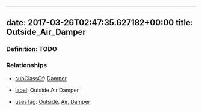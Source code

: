 
---
date: 2017-03-26T02:47:35.627182+00:00
title: Outside_Air_Damper
---
### Definition: TODO

### Relationships

* [subClassOf](http://www.w3.org/2000/01/rdf-schema#subClassOf): [Damper](https://brickschema.org/schema/1.0/Brick#Damper)

* [label](http://www.w3.org/2000/01/rdf-schema#label): Outside Air Damper

* [usesTag](https://brickschema.org/schema/1.0/BrickFrame#usesTag): [Outside](https://brickschema.org/schema/1.0/BrickTag#Outside), [Air](https://brickschema.org/schema/1.0/BrickTag#Air), [Damper](https://brickschema.org/schema/1.0/BrickTag#Damper)
